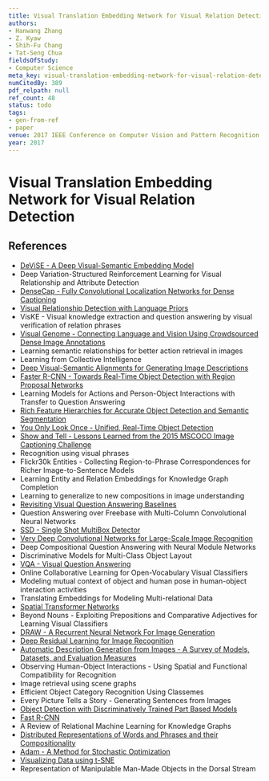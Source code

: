 ```yaml
---
title: Visual Translation Embedding Network for Visual Relation Detection
authors:
- Hanwang Zhang
- Z. Kyaw
- Shih-Fu Chang
- Tat-Seng Chua
fieldsOfStudy:
- Computer Science
meta_key: visual-translation-embedding-network-for-visual-relation-detection
numCitedBy: 389
pdf_relpath: null
ref_count: 48
status: todo
tags:
- gen-from-ref
- paper
venue: 2017 IEEE Conference on Computer Vision and Pattern Recognition (CVPR)
year: 2017
---
```


# Visual Translation Embedding Network for Visual Relation Detection

## References

- [DeViSE - A Deep Visual-Semantic Embedding Model](./devise-a-deep-visual-semantic-embedding-model.md)
- Deep Variation-Structured Reinforcement Learning for Visual Relationship and Attribute Detection
- [DenseCap - Fully Convolutional Localization Networks for Dense Captioning](./densecap-fully-convolutional-localization-networks-for-dense-captioning.md)
- [Visual Relationship Detection with Language Priors](./visual-relationship-detection-with-language-priors.md)
- VisKE - Visual knowledge extraction and question answering by visual verification of relation phrases
- [Visual Genome - Connecting Language and Vision Using Crowdsourced Dense Image Annotations](./visual-genome-connecting-language-and-vision-using-crowdsourced-dense-image-annotations.md)
- Learning semantic relationships for better action retrieval in images
- Learning from Collective Intelligence
- [Deep Visual-Semantic Alignments for Generating Image Descriptions](./deep-visual-semantic-alignments-for-generating-image-descriptions.md)
- [Faster R-CNN - Towards Real-Time Object Detection with Region Proposal Networks](./faster-r-cnn-towards-real-time-object-detection-with-region-proposal-networks.md)
- Learning Models for Actions and Person-Object Interactions with Transfer to Question Answering
- [Rich Feature Hierarchies for Accurate Object Detection and Semantic Segmentation](./rich-feature-hierarchies-for-accurate-object-detection-and-semantic-segmentation.md)
- [You Only Look Once - Unified, Real-Time Object Detection](./you-only-look-once-unified-real-time-object-detection.md)
- [Show and Tell - Lessons Learned from the 2015 MSCOCO Image Captioning Challenge](./show-and-tell-lessons-learned-from-the-2015-mscoco-image-captioning-challenge.md)
- Recognition using visual phrases
- Flickr30k Entities - Collecting Region-to-Phrase Correspondences for Richer Image-to-Sentence Models
- Learning Entity and Relation Embeddings for Knowledge Graph Completion
- Learning to generalize to new compositions in image understanding
- [Revisiting Visual Question Answering Baselines](./revisiting-visual-question-answering-baselines.md)
- Question Answering over Freebase with Multi-Column Convolutional Neural Networks
- [SSD - Single Shot MultiBox Detector](./ssd-single-shot-multibox-detector.md)
- [Very Deep Convolutional Networks for Large-Scale Image Recognition](./very-deep-convolutional-networks-for-large-scale-image-recognition.md)
- Deep Compositional Question Answering with Neural Module Networks
- Discriminative Models for Multi-Class Object Layout
- [VQA - Visual Question Answering](./vqa-visual-question-answering.md)
- Online Collaborative Learning for Open-Vocabulary Visual Classifiers
- Modeling mutual context of object and human pose in human-object interaction activities
- Translating Embeddings for Modeling Multi-relational Data
- [Spatial Transformer Networks](./spatial-transformer-networks.md)
- Beyond Nouns - Exploiting Prepositions and Comparative Adjectives for Learning Visual Classifiers
- [DRAW - A Recurrent Neural Network For Image Generation](./draw-a-recurrent-neural-network-for-image-generation.md)
- [Deep Residual Learning for Image Recognition](./deep-residual-learning-for-image-recognition.md)
- [Automatic Description Generation from Images - A Survey of Models, Datasets, and Evaluation Measures](./automatic-description-generation-from-images-a-survey-of-models-datasets-and-evaluation-measures.md)
- Observing Human-Object Interactions - Using Spatial and Functional Compatibility for Recognition
- Image retrieval using scene graphs
- Efficient Object Category Recognition Using Classemes
- Every Picture Tells a Story - Generating Sentences from Images
- [Object Detection with Discriminatively Trained Part Based Models](./object-detection-with-discriminatively-trained-part-based-models.md)
- [Fast R-CNN](./fast-r-cnn.md)
- A Review of Relational Machine Learning for Knowledge Graphs
- [Distributed Representations of Words and Phrases and their Compositionality](./distributed-representations-of-words-and-phrases-and-their-compositionality.md)
- [Adam - A Method for Stochastic Optimization](./adam-a-method-for-stochastic-optimization.md)
- [Visualizing Data using t-SNE](./visualizing-data-using-t-sne.md)
- Representation of Manipulable Man-Made Objects in the Dorsal Stream
